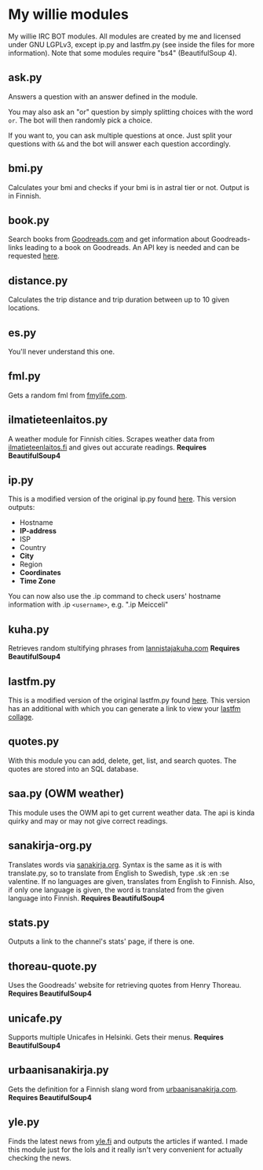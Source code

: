 My willie modules
=================

My willie IRC BOT modules. All modules are created by me and licensed under GNU
LGPLv3, except ip.py and lastfm.py (see inside the files for more information).
Note that some modules require "bs4" (BeautifulSoup 4).

ask.py
------
Answers a question with an answer defined in the module.

You may also ask an "or" question by simply splitting choices with the word
`or`. The bot will then randomly pick a choice.

If you want to, you can ask multiple questions at once. Just split your
questions with `&&` and the bot will answer each question accordingly.

bmi.py
------
Calculates your bmi and checks if your bmi is in astral tier or not.
Output is in Finnish.

book.py
-------
Search books from [Goodreads.com](https://www.goodreads.com/) and get information
about Goodreads-links leading to a book on Goodreads. An API key is needed and can
be requested [here](https://www.goodreads.com/api/keys).

distance.py
-----------
Calculates the trip distance and trip duration between up to 10 given locations.

es.py
-----
You'll never understand this one.

fml.py
------
Gets a random fml from [fmylife.com](http://fmylife.com).

ilmatieteenlaitos.py
--------------------
A weather module for Finnish cities. Scrapes weather data from
[ilmatieteenlaitos.fi](http://ilmatieteenlaitos.fi) and gives out accurate
readings. **Requires BeautifulSoup4**

ip.py
-----
This is a modified version of the original ip.py found
[here](https://github.com/embolalia/willie). This version outputs:
* Hostname
* **IP-address**
* ISP
* Country
* **City**
* Region
* **Coordinates**
* **Time Zone**

You can now also use the .ip command to check users' hostname information with
.ip `<username>`, e.g. ".ip Meicceli"

kuha.py
-------
Retrieves random stultifying phrases from [lannistajakuha.com](http://lannistajakuha.com/random)
**Requires BeautifulSoup4**

lastfm.py
---------
This is a modified version of the original lastfm.py found
[here](https://github.com/mulcare/willie-modules). This version has an
additional with which you can generate a link to view your
[lastfm collage](http://tapmusic.net/lastfm/).

quotes.py
---------
With this module you can add, delete, get, list, and search quotes. The quotes
are stored into an SQL database.

saa.py (OWM weather)
--------
This module uses the OWM api to get current weather data. The api is kinda quirky
and may or may not give correct readings.

sanakirja-org.py
----------------
Translates words via [sanakirja.org](http://sanakirja.org/). Syntax is the same as it
is with translate.py, so to translate from English to Swedish, type .sk :en :se valentine.
If no languages are given, translates from English to Finnish. Also, if only one language
is given, the word is translated from the given language into Finnish.
**Requires BeautifulSoup4**

stats.py
--------
Outputs a link to the channel's stats' page, if there is one.

thoreau-quote.py
----------------
Uses the Goodreads' website for retrieving quotes from Henry Thoreau.
**Requires BeautifulSoup4**

unicafe.py
----------
Supports multiple Unicafes in Helsinki. Gets their menus.
**Requires BeautifulSoup4**

urbaanisanakirja.py
-------------------
Gets the definition for a Finnish slang word from
[urbaanisanakirja.com](http://urbaanisanakirja.com).
**Requires BeautifulSoup4**

yle.py
------
Finds the latest news from [yle.fi](http://yle.fi/uutiset/) and outputs the
articles if wanted. I made this module just for the lols and it really isn't very
convenient for actually checking the news.
